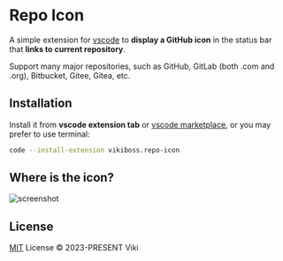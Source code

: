 # Repo Icon

A simple extension for [vscode](https://code.visualstudio.com/) to **display a GitHub icon** in the status bar that **links to current repository**.

Support many major repositories, such as GitHub, GitLab (both .com and .org), Bitbucket, Gitee, Gitea, etc.

## Installation

Install it from **vscode extension tab** or [vscode marketplace](https://marketplace.visualstudio.com/items?itemName=vikiboss.repo-icon), or you may prefer to use terminal:

```bash
code --install-extension vikiboss.repo-icon
```

## Where is the icon?

![screenshot](https://gh-raw.deno.dev/vikiboss/vscode-repo-icon/main/screenshot.png)

## License

[MIT](LICENSE) License © 2023-PRESENT Viki
